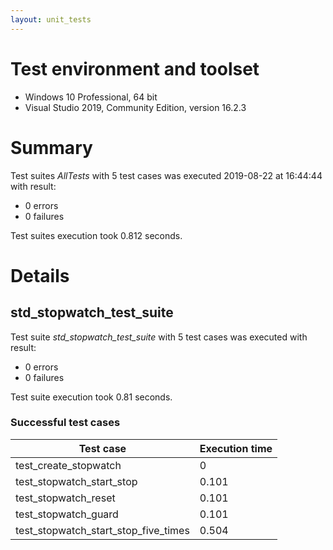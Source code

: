 ```yaml
---
layout: unit_tests
---
```


# Test environment and toolset 

* Windows 10 Professional, 64 bit
* Visual Studio 2019, Community Edition, version 16.2.3

# Summary

Test suites *AllTests* with 5 test cases was executed 2019-08-22 at 16:44:44 with result:

* 0 errors
* 0 failures

Test suites execution took 0.812 seconds.

# Details

## std_stopwatch_test_suite

Test suite *std_stopwatch_test_suite* with 5 test cases was executed with result:

* 0 errors
* 0 failures

Test suite execution took 0.81 seconds.

### Successful test cases

Test case|Execution time
-|-
test_create_stopwatch | 0
test_stopwatch_start_stop | 0.101
test_stopwatch_reset | 0.101
test_stopwatch_guard | 0.101
test_stopwatch_start_stop_five_times | 0.504

